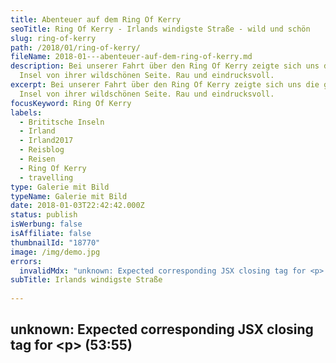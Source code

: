 ```yaml
---
title: Abenteuer auf dem Ring Of Kerry
seoTitle: Ring Of Kerry - Irlands windigste Straße - wild und schön
slug: ring-of-kerry
path: /2018/01/ring-of-kerry/
fileName: 2018-01---abenteuer-auf-dem-ring-of-kerry.md
description: Bei unserer Fahrt über den Ring Of Kerry zeigte sich uns die grüne
  Insel von ihrer wildschönen Seite. Rau und eindrucksvoll.
excerpt: Bei unserer Fahrt über den Ring Of Kerry zeigte sich uns die grüne
  Insel von ihrer wildschönen Seite. Rau und eindrucksvoll.
focusKeyword: Ring Of Kerry
labels:
  - Brititsche Inseln
  - Irland
  - Irland2017
  - Reisblog
  - Reisen
  - Ring Of Kerry
  - travelling
type: Galerie mit Bild
typeName: Galerie mit Bild
date: 2018-01-03T22:42:42.000Z
status: publish
isWerbung: false
isAffiliate: false
thumbnailId: "18770"
image: /img/demo.jpg
errors:
  invalidMdx: "unknown: Expected corresponding JSX closing tag for <p> (53:55)"
subTitle: Irlands windigste Straße
  
---
```


## unknown: Expected corresponding JSX closing tag for &lt;p> (53:55)

<!--
**Irland ist nicht nur grün und gemütlich. Die Insel ist auch windig. Die volle
Breitseite bekamen wir auf unserer Fahrt über den Skellig Ring und den Ring of
Kerry in Richtung Dingle Halbinsel ab.**

Die Landschaft zeigte sich uns am 10. September bei wechselhaftem Wetter
wildschön und abwechslungsreich.

Besonders stark wehte die Brise an den Kerry Cliffs. Hier erlebte ich den
stärksten Wind, den ich bisher gekannt hatte. Sogar stärker als bei Lands End.

## Ring Of Kerry - Papageientaucher und Pferde

Leider war es bedeckt, weshalb wir die Puffins, hierzulande als Papageientaucher
bekannt, leider nur auf den Hinweisschildern bewundern konnten. Dafür begegneten
uns einige wirklich prachtvolle Pferde.

Beim Aufstieg vom Parkplatz zu den Klippen wehte der Wind so stark, dass man
sich ein paar Mal auf den Boden kauern musste. Ein Teil des Fußweges entlang der
Klippen war sogar abgesperrt, um Unfälle zu vermeiden.

## 179 Kilometer Panoramastraße

Der Ring Of Kerry zieht sich für 179 Kilometer an der Küste des Irischen County
Kerry entlang. Daher hat die Panoramastraße ihren Namen.

Von großen Fahrzeugen wie Reisebussen und LKW darf der Ring Of Kerry bis heute
nur in eine Richtung befahren werden, da die Durchfahrten an einigen Stellen
sehr eng sind.

Der Ring Of Kerry wird von zahlreichen Sehenswürdigkeiten gesäumt, was ihn für
Reisende besonders attraktiv macht. Im Norden grenzt der Ring an die
Dingle-Halbinsel, im Süden an die Beara-Halbinsel.

## Ein Song für Euch - Rock 'n' Roll

Weil es gerade so schön passt und weil es eigentlich auch gar nicht passt, hier
noch ein schöner Song. Man kann ihn ganz besonders gut auf Roadtrips hören und
mitsingen. Oder beim Stöbern in Reiseerinnerungen. Oder einfach so.

<blockquote>
## Ring Of Fire
### Johnny Cash
Love is a burning thing
And it makes a fiery ring
Bound by wild desire
I fell in to a ring of fire

I fell in to a burning ring of fire I went down, down, down And the flames went
higher

And it burns, burns, burns The ring of fire The ring of fire

I fell in to a burning ring of fire I went down, down, down And the flames went
higher And it burns, burns, burns The ring of fire The ring of fire

The taste of love is sweet When hearts like ours meet I fell for you like a
child Oh, but the fire went wild

I fell in to a burning ring of fire I went down, down, down And the flames went
higher

And it burns, burns, burns The ring of fire The ring of fire

I fell into a burning ring of fire I went down, down, down And the flames went
higher And it burns, burns, burns The ring of fire The ring of fire And it
burns, burns, burns The ring of fire The ring of fire</blockquote>

[myflickr tag="anneringofkerry2017"]

## Wegweiser Irland 2017

1.  [Möwen in Dublin](/2017/10/moewen-in-dublin/)
1.  [Spaziergang durch Dublin](/2017/10/kleiner-spaziergang-durch-dublin/)
1.  [Guinness ist vegan - Unser Besuch in der St. James Gate Brewery](/2017/10/guinness-ist-vegan-brauerei-besuch/)
1.  [Bunte Insel Irland - Farbenfrohe Details in Kilkenny](/2017/11/kilkenny-bunte-insel-irland/)
1.  [Kilkenny Castle - Ein Schloss mit vielen Gesichtern](/2017/11/kilkenny-castle/)
1.  [Rock Of Cashel - Ein geschichtsträchtiger Ort](/2017/11/rock-of-cashel/)
1.  [Cork - Technik und Tradition](/2017/12/cork/)
1.  Abenteuer auf dem Ring Of Kerry
1.  [Muckross House und Torc Waterfall](/2018/02/muckross-house-und-torc-waterfall-irland/)
1.  [Inch Beach - Traumstrand auf der Dingle Halbinsel](/2018/02/lieblingsstrand-inch-beach/)
1.  [Limerick - Fünf Zeilen Spaß und eine Stadt in Irland](/2018/02/limerick/)
1.  [Das Ende des Regenbogens - Eine Irische Sage](/2018/02/das-ende-des-regenbogens/)
1.  [Da Vincenzo Limerick - Irlands beste vegane Steinofenpizza](/2018/03/da-vincenzo-limerick/)
1.  [Dingle - Buntes Städtchen am Atlantik](/2018/03/dingle/)
1.  [Curraghchase Caravan &amp; Camp Site - Kilcornan](/2018/03/curraghchase-caravan-camp-site/)
1.  [Bunratty Castle - Normannische Burg und Publikumsmagnet](/2018/03/bunratty-castle/)
1.  [Cliffs Of Moher](/2018/04/cliffs-of-moher/)
1.  [Fitzpatrick's Pub Doolin](/2018/04/fitzpatricks-pub-doolin/)
1.  [Doolin - Sehnsuchtsort am Atlantik](/2018/04/doolin/)
1.  [Burren und Poulnabrone Dolmen](/2018/04/poulnabrone-dolmen-burren/)
1.  [Galway - Kunst, Kultur und Livemusik](/2018/04/galway/)
1.  [The Lighthouse Tea Room Galway](/2018/05/the-lighthouse-tea-room-galway/)
1.  [Birds of Westport](/2018/05/birds-of-westport/)
1.  [Sky Loop Road](/2018/05/sky-loop-road-clifden/)
1.  [Irischer Traumstrand](/2018/05/irischer-traumstrand/)
1.  [Connemara National Park](/2018/05/connemara-national-park/)
1.  [Kylemore Abbey](/2018/05/kylemore-abbey/)

-->

  